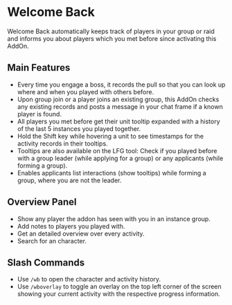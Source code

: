 # Welcome Back

Welcome Back automatically keeps track of players in your group or raid and informs you about players which you met before since activating this AddOn.

## Main Features

- Every time you engage a boss, it records the pull so that you can look up where
  and when you played with others before.
- Upon group join or a player joins an existing group, this AddOn checks any existing records
  and posts a message in your chat frame if a known player is found.
- All players you met before get their unit tooltip expanded with a history
  of the last 5 instances you played together.
- Hold the Shift key while hovering a unit to see timestamps for the activity records in their tooltips.
- Tooltips are also available on the LFG tool: Check if you played before with a group leader
  (while applying for a group) or any applicants (while forming a group).
- Enables applicants list interactions (show tooltips) while forming a group, where you are not the leader.

## Overview Panel

- Show any player the addon has seen with you in an instance group.
- Add notes to players you played with.
- Get an detailed overview over every activity.
- Search for an character.

## Slash Commands

- Use `/wb` to open the character and activity history.
- Use `/wboverlay` to toggle an overlay on the top left corner of the screen showing your current activity with the respective progress information.
